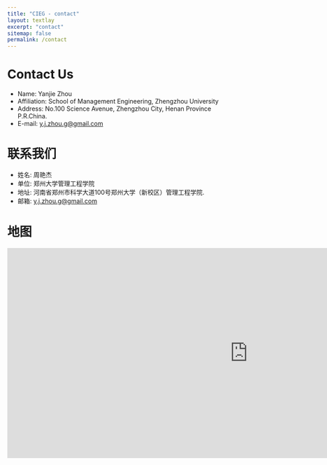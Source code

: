 ```yaml
---
title: "CIEG - contact"
layout: textlay
excerpt: "contact"
sitemap: false
permalink: /contact
---
```


# Contact Us

* Name: Yanjie Zhou
* Affiliation: School of Management Engineering, Zhengzhou University
* Address: No.100 Science Avenue, Zhengzhou City, Henan Province P.R.China.		 					
* E-mail: [y.j.zhou.g@gmail.com](y.j.zhou.g@gmail.com)
	
        		

# 联系我们

* 姓名: 周艳杰
* 单位: 郑州大学管理工程学院
* 地址: 河南省郑州市科学大道100号郑州大学（新校区）管理工程学院.
* 邮箱: [y.j.zhou.g@gmail.com](y.j.zhou.g@gmail.com)

# 地图

<iframe src="https://www.google.com/maps/d/u/0/embed?mid=1OKIZAABiLXGevOUmcsohK_ODP3ppTa5h" width="1100" height="480"  frameborder="0" style="border:0" allowfullscreen></iframe>
